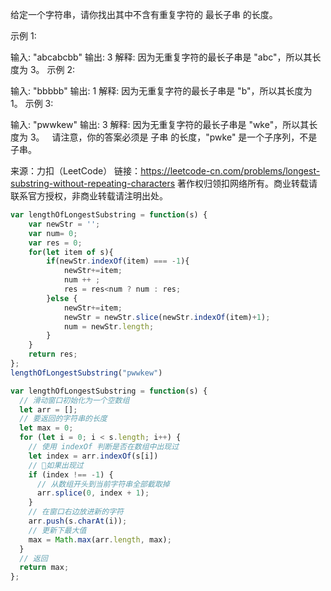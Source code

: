 
给定一个字符串，请你找出其中不含有重复字符的 最长子串 的长度。

示例 1:

输入: "abcabcbb"
输出: 3 
解释: 因为无重复字符的最长子串是 "abc"，所以其长度为 3。
示例 2:

输入: "bbbbb"
输出: 1
解释: 因为无重复字符的最长子串是 "b"，所以其长度为 1。
示例 3:  

输入: "pwwkew"
输出: 3
解释: 因为无重复字符的最长子串是 "wke"，所以其长度为 3。
     请注意，你的答案必须是 子串 的长度，"pwke" 是一个子序列，不是子串。

来源：力扣（LeetCode）
链接：https://leetcode-cn.com/problems/longest-substring-without-repeating-characters
著作权归领扣网络所有。商业转载请联系官方授权，非商业转载请注明出处。


```js
var lengthOfLongestSubstring = function(s) {
    var newStr = '';
    var num= 0;
    var res = 0;
    for(let item of s){
        if(newStr.indexOf(item) === -1){
            newStr+=item;
            num ++ ;
            res = res<num ? num : res;
        }else {
            newStr+=item;
            newStr = newStr.slice(newStr.indexOf(item)+1);
            num = newStr.length;
        }
    }
    return res;
};
lengthOfLongestSubstring("pwwkew")
```

```js
var lengthOfLongestSubstring = function(s) {
  // 滑动窗口初始化为一个空数组
  let arr = [];
  // 要返回的字符串的长度
  let max = 0;
  for (let i = 0; i < s.length; i++) {
    // 使用 indexOf 判断是否在数组中出现过
    let index = arr.indexOf(s[i])
    // 如果出现过
    if (index !== -1) {
      // 从数组开头到当前字符串全部截取掉
      arr.splice(0, index + 1);
    }
    // 在窗口右边放进新的字符
    arr.push(s.charAt(i));
    // 更新下最大值
    max = Math.max(arr.length, max);
  }
  // 返回
  return max;
};
```